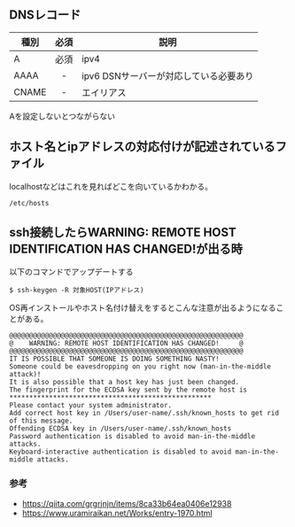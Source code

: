 ## DNSレコード
| 種別 | 必須 | 説明 |
|---|:-:|---|
| A | 必須 | ipv4 |
| AAAA | - | ipv6 DSNサーバーが対応している必要あり |
| CNAME | - | エイリアス |

Aを設定しないとつながらない

## ホスト名とipアドレスの対応付けが記述されているファイル
localhostなどはこれを見ればどこを向いているかわかる。

`/etc/hosts`


## ssh接続したらWARNING: REMOTE HOST IDENTIFICATION HAS CHANGED!が出る時
以下のコマンドでアップデートする

```
$ ssh-keygen -R 対象HOST(IPアドレス)
```

OS再インストールやホスト名付け替えをするとこんな注意が出るようになることがある。

```
@@@@@@@@@@@@@@@@@@@@@@@@@@@@@@@@@@@@@@@@@@@@@@@@@@@@@@@@@@@
@    WARNING: REMOTE HOST IDENTIFICATION HAS CHANGED!     @
@@@@@@@@@@@@@@@@@@@@@@@@@@@@@@@@@@@@@@@@@@@@@@@@@@@@@@@@@@@
IT IS POSSIBLE THAT SOMEONE IS DOING SOMETHING NASTY!
Someone could be eavesdropping on you right now (man-in-the-middle attack)!
It is also possible that a host key has just been changed.
The fingerprint for the ECDSA key sent by the remote host is
***************************************************
Please contact your system administrator.
Add correct host key in /Users/user-name/.ssh/known_hosts to get rid of this message.
Offending ECDSA key in /Users/user-name/.ssh/known_hosts
Password authentication is disabled to avoid man-in-the-middle attacks.
Keyboard-interactive authentication is disabled to avoid man-in-the-middle attacks.
```

### 参考
- https://qiita.com/grgrjnjn/items/8ca33b64ea0406e12938
- https://www.uramiraikan.net/Works/entry-1970.html
